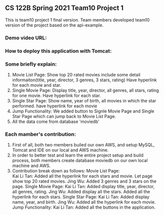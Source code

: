 ## CS 122B Spring 2021 Team10 Project 1 

This is team10 project 1 final version. Team members developed team10 version of the project based on the api-example.

### Demo video URL:



### How to deploy this application with Tomcat:






### Some briefly explain:
1. Movie List Page: Show top 20 rated movies include some detail informaiton(title, year, director, 3 genres, 3 stars, rating)
        Have hyperlink for each movie and star.
2. Single Movie Page: Display title, year, director, all genres, all stars, rating for one movie.
        Have hyperlink for each star.
3. Single Star Page: Show name, year of birth, all movies in which the star performed.
        have hyperlink for each movie
4. Jump Functionality: We added button to Signle Movie Page and Single Star Page which can jump back to Movie List Page.
5. All the data come from database 'moviedb'

### Each mamber's contribution:
1. First of all, both two members builed our own AWS, and setup MySQL, Tomcat and IDE on our local and AWS machine. 
2. In order to better test and learn the entire project setup and build process, both members create database moviedb on our own local machine and AWS.
3. Contribution break down as follows:
        Movie List Page:    
            Kai Li Tan: Added all the hyperlink for each stars and movie. 
                           Let page show top 20 rated movies.
            Jing Wu: Added 3 genres and 3 stars on the page.
        Single Movie Page:
            Kai Li Tan: Added display title, year, director, all genres, rating.
            Jing Wu: Added display all the stars.
                           Added all the hyperlink for each stars.
        Single Star Page:
            Kai Li Tan: Added display name, year, and birth.
            Jing Wu: Added all the hyperlink for each movie.
        Jump Functionality:
            Kai Li Tan: Added all the buttons in the application.
